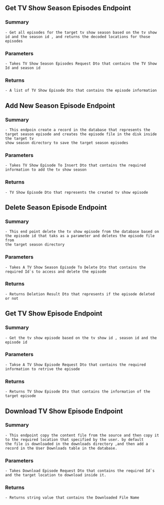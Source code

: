 ## Get TV Show Season Episodes Endpoint
### Summary
    - Get all episodes for the target tv show season based on the tv show id and the season id , and returns the decoded locations for those episodes
### Parameters
    - Takes TV Show Season Episodes Request Dto that contains the TV Show Id and season id
### Returns
    - A list of TV Show Episode Dto that contains the episode information

## Add New Season Episode Endpoint
### Summary
    - This endpoin create a record in the database that represents the target season episode and creates the episode file in the disk inside the target tv 
    show season directory to save the target season episodes
### Parameters
    - Takes TV Show Episode To Insert Dto that contains the required information to add the tv show season
### Returns 
    - TV Show Episode Dto that represents the created tv show episode

## Delete Season Episode Endpoint
### Summary 
    - This end point delete the tv show episode from the database based on the episode id that taks as a parameter and deletes the episode file from 
    the target season directory
### Parameters
    - Takes A TV Show Season Episode To Delete Dto that contains the required Id`s to access and delete the episode
### Returns 
    - Returns Deletion Result Dto that represents if the episode deleted or not

## Get TV Show Episode Endpoint
### Summary 
    - Get the tv show episode based on the tv show id , season id and the episode id
### Parameters 
    - Takse A TV Show Episode Request Dto that contains the required information to retrive the episode
### Returns 
    - Returns TV Show Episode Dto that contains the information of the target episode

## Download TV Show Episode Endpoint 
### Summary 
    - This endpoint copy the content file from the source and then copy it to the required location that specified by the user. by default 
    the file is downloaded in the downloads directory ,and then add a record in the User Downloads table in the database.
### Parameters 
    - Takes Download Episode Request Dto that contains the required Id`s and the target location to download inside it.
### Returns
    - Returns string value that contains the Downloaded File Name
